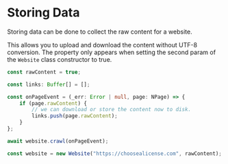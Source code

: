 # Storing Data

Storing data can be done to collect the raw content for a website.

This allows you to upload and download the content without UTF-8 conversion. The property only appears when
setting the second param of the `Website` class constructor to true.

```ts
const rawContent = true;

const links: Buffer[] = [];

const onPageEvent = (_err: Error | null, page: NPage) => {
    if (page.rawContent) {
        // we can download or store the content now to disk.
        links.push(page.rawContent);
    }
};

await website.crawl(onPageEvent);

const website = new Website("https://choosealicense.com", rawContent);
```